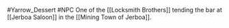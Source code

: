 #Yarrow_Dessert #NPC 
One of the [[Locksmith Brothers]] tending the bar at [[Jerboa Saloon]] in the [[Mining Town of Jerboa]].